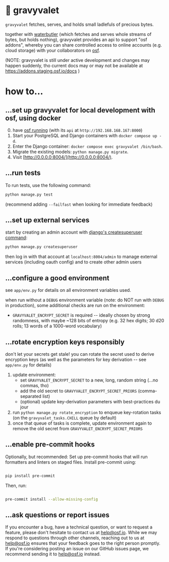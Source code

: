 # 🥣 gravyvalet

`gravyvalet` fetches, serves, and holds small ladlefuls of precious bytes.

together with [waterbutler](https://waterbutler.readthedocs.io)
(which fetches and serves whole streams of bytes, but holds nothing),
gravyvalet provides an api to support "osf addons",
whereby you can share controlled access to online accounts
(e.g. cloud storage) with your collaborators on [osf](https://osf.io).

(NOTE: gravyvalet is still under active development and changes may happen suddenly,
tho current docs may or may not be available at https://addons.staging.osf.io/docs )

# how to...

## ...set up gravyvalet for local development with osf, using docker

0. have [osf running](https://github.com/CenterForOpenScience/osf.io/blob/develop/README-docker-compose.md) (with its `api` at `http://192.168.168.167:8000`)
1. Start your PostgreSQL and Django containers with `docker compose up -d`.
2. Enter the Django container: `docker compose exec gravyvalet /bin/bash`.
3. Migrate the existing models: `python manage.py migrate`.
4. Visit [http://0.0.0.0:8004/](http://0.0.0.0:8004/).

## ...run tests

To run tests, use the following command:

```bash
python manage.py test
```
(recommend adding `--failfast` when looking for immediate feedback)

## ...set up external services
start by creating an admin account with
[django's createsuperuser command](https://docs.djangoproject.com/en/4.2/ref/django-admin/#django-admin-createsuperuser):

```bash
python manage.py createsuperuser
```

then log in with that account at `localhost:8004/admin` to manage
external services (including oauth config) and to create other admin users


## ...configure a good environment
see `app/env.py` for details on all environment variables used.

when run without a `DEBUG` environment variable (note: do NOT run with `DEBUG` in production),
some additional checks are run on the environment:

- `GRAVYVALET_ENCRYPT_SECRET` is required -- ideally chosen by strong randomness,
  with maybe ~128 bits of entropy (e.g. 32 hex digits; 30 d20 rolls; 13 words of a 1000-word vocabulary)

## ...rotate encryption keys responsibly
don't let your secrets get stale! you can rotate the secret used to derive encryption keys
(as well as the parameters for key derivation -- see `app/env.py` for details)

1. update environment:
   - set `GRAVYVALET_ENCRYPT_SECRET` to a new, long, random string (...no commas, tho)
   - add the old secret to `GRAVYVALET_ENCRYPT_SECRET_PRIORS` (comma-separated list)
   - (optional) update key-derivation parameters with best-practices du jour
2. run `python manage.py rotate_encryption` to enqueue key-rotation tasks
   (on the `gravyvalet_tasks.CHILL` queue by default)
3. once that queue of tasks is complete, update environment again to remove the old secret from
   `GRAVYVALET_ENCRYPT_SECRET_PRIORS`

## ...enable pre-commit hooks
Optionally, but recommended: Set up pre-commit hooks that will run formatters and linters on staged files. Install pre-commit using:

```bash

pip install pre-commit
```

Then, run:

```bash

pre-commit install --allow-missing-config
```

## ...ask questions or report issues

If you encounter a bug, have a technical question, or want to request a feature, please don't hesitate to contact us 
at help@osf.io. While we may respond to questions through other channels, reaching out to us at help@osf.io ensures 
that your feedback goes to the right person promptly. If you're considering posting an issue on our GitHub issues page,
 we recommend sending it to help@osf.io instead.
